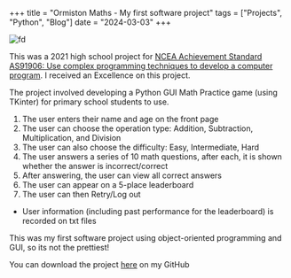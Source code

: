 +++
title = "Ormiston Maths - My first software project"
tags = ["Projects", "Python", "Blog"]
date = "2024-03-03"
+++

![fd](/img/OrmistonMathsPreview.gif)

This was a 2021 high school project for [NCEA Achievement Standard AS91906: Use complex programming techniques to develop a computer program](https://www.nzqa.govt.nz/nqfdocs/ncea-resource/achievements/2019/as91906.pdf). I received an Excellence on this project.

The project involved developing a Python GUI Math Practice game (using TKinter) for primary school students to use.

  1. The user enters their name and age on the front page
  2. The user can choose the operation type: Addition, Subtraction, Multiplication, and Division
  3. The user can also choose the difficulty: Easy, Intermediate, Hard
  4. The user answers a series of 10 math questions, after each, it is shown whether the answer is incorrect/correct
  5. After answering, the user can view all correct answers
  6. The user can appear on a 5-place leaderboard
  7. The user can then Retry/Log out

- User information (including past performance for the leaderboard) is recorded on txt files

This was my first software project using object-oriented programming and GUI, so its  not the prettiest!

You can download the project [here](https://github.com/FranTheCaveman/Ormiston-Maths-2021-Old-Project-) on my GitHub
